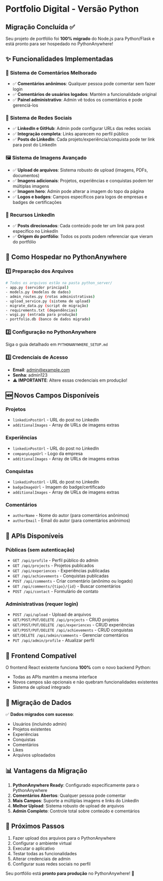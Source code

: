 # Portfolio Digital - Versão Python

## Migração Concluída ✅

Seu projeto de portfólio foi **100% migrado** do Node.js para Python/Flask e está pronto para ser hospedado no PythonAnywhere!

## ✨ Funcionalidades Implementadas

### 🎯 **Sistema de Comentários Melhorado**
- ✅ **Comentários anônimos**: Qualquer pessoa pode comentar sem fazer login
- ✅ **Comentários de usuários logados**: Mantém a funcionalidade original
- ✅ **Painel administrativo**: Admin vê todos os comentários e pode gerenciá-los

### 🔗 **Sistema de Redes Sociais**
- ✅ **LinkedIn e GitHub**: Admin pode configurar URLs das redes sociais
- ✅ **Integração completa**: Links aparecem no perfil público
- ✅ **Posts do LinkedIn**: Cada projeto/experiência/conquista pode ter link para post do LinkedIn

### 🖼️ **Sistema de Imagens Avançado**
- ✅ **Upload de arquivos**: Sistema robusto de upload (imagens, PDFs, documentos)
- ✅ **Imagens adicionais**: Projetos, experiências e conquistas podem ter múltiplas imagens
- ✅ **Imagem hero**: Admin pode alterar a imagem do topo da página
- ✅ **Logos e badges**: Campos específicos para logos de empresas e badges de certificações

### 📱 **Recursos LinkedIn**
- ✅ **Posts direcionados**: Cada conteúdo pode ter um link para post específico no LinkedIn
- ✅ **Origem do portfólio**: Todos os posts podem referenciar que vieram do portfólio

## 🚀 **Como Hospedar no PythonAnywhere**

### 1️⃣ **Preparação dos Arquivos**
```bash
# Todos os arquivos estão na pasta python_server/
- app.py (servidor principal)
- models.py (modelos de dados)
- admin_routes.py (rotas administrativas)
- upload_service.py (sistema de upload)
- migrate_data.py (script de migração)
- requirements.txt (dependências)
- wsgi.py (entrada para produção)
- portfolio.db (banco de dados migrado)
```

### 2️⃣ **Configuração no PythonAnywhere**
Siga o guia detalhado em `PYTHONANYWHERE_SETUP.md`

### 3️⃣ **Credenciais de Acesso**
- **Email**: admin@example.com
- **Senha**: admin123
- ⚠️ **IMPORTANTE**: Altere essas credenciais em produção!

## 🆕 **Novos Campos Disponíveis**

### **Projetos**
- `linkedinPostUrl` - URL do post no LinkedIn
- `additionalImages` - Array de URLs de imagens extras

### **Experiências**
- `linkedinPostUrl` - URL do post no LinkedIn
- `companyLogoUrl` - Logo da empresa
- `additionalImages` - Array de URLs de imagens extras

### **Conquistas**
- `linkedinPostUrl` - URL do post no LinkedIn
- `badgeImageUrl` - Imagem do badge/certificado
- `additionalImages` - Array de URLs de imagens extras

### **Comentários**
- `authorName` - Nome do autor (para comentários anônimos)
- `authorEmail` - Email do autor (para comentários anônimos)

## 🔧 **APIs Disponíveis**

### **Públicas** (sem autenticação)
- `GET /api/profile` - Perfil público do admin
- `GET /api/projects` - Projetos publicados
- `GET /api/experiences` - Experiências publicadas
- `GET /api/achievements` - Conquistas publicadas
- `POST /api/comments` - Criar comentário (anônimo ou logado)
- `GET /api/comments/{tipo}/{id}` - Buscar comentários
- `POST /api/contact` - Formulário de contato

### **Administrativas** (requer login)
- `POST /api/upload` - Upload de arquivos
- `GET/POST/PUT/DELETE /api/projects` - CRUD projetos
- `GET/POST/PUT/DELETE /api/experiences` - CRUD experiências  
- `GET/POST/PUT/DELETE /api/achievements` - CRUD conquistas
- `GET/DELETE /api/admin/comments` - Gerenciar comentários
- `PUT /api/admin/profile` - Atualizar perfil

## 🎨 **Frontend Compatível**

O frontend React existente funciona **100%** com o novo backend Python:
- Todas as APIs mantêm a mesma interface
- Novos campos são opcionais e não quebram funcionalidades existentes
- Sistema de upload integrado

## 🔄 **Migração de Dados**

✅ **Dados migrados com sucesso**:
- Usuários (incluindo admin)
- Projetos existentes
- Experiências
- Conquistas
- Comentários
- Likes
- Arquivos uploadados

## 📊 **Vantagens da Migração**

1. **PythonAnywhere Ready**: Configurado especificamente para o PythonAnywhere
2. **Comentários Abertos**: Qualquer pessoa pode comentar
3. **Mais Campos**: Suporte a múltiplas imagens e links do LinkedIn
4. **Melhor Upload**: Sistema robusto de upload de arquivos
5. **Admin Completo**: Controle total sobre conteúdo e comentários

## 🎯 **Próximos Passos**

1. Fazer upload dos arquivos para o PythonAnywhere
2. Configurar o ambiente virtual
3. Executar o aplicativo
4. Testar todas as funcionalidades
5. Alterar credenciais de admin
6. Configurar suas redes sociais no perfil

Seu portfólio está **pronto para produção** no PythonAnywhere! 🚀